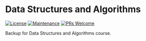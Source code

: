 # Data Structures and Algorithms
[![License](https://img.shields.io/badge/License-MIT-green)](https://opensource.org/licenses/MIT)
[![Maintenance](https://img.shields.io/badge/Maintained-Yes-brightgreen)]()
[![PRs Welcome](https://img.shields.io/badge/PRs-Not%20accepted-red)]()

Backup for Data Structures and Algorithms course.
